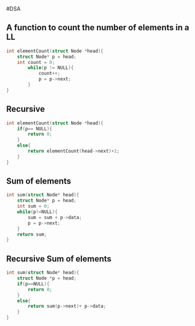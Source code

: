 #DSA 
## A function to count the number of elements in a LL
```c++
int elementCount(struct Node *head){
	struct Node* p = head;
	int count = 0;
		while(p != NULL){
			count++;
			p = p->next;
		}
}
```

## Recursive
```c++
int elementCount(struct Node *head){
	if(p== NULL){
		return 0;
	}
	else{
		return elementCount(head->next)+1;
	}
}
```

## Sum of elements
```c++
int sum(struct Node* head){
	struct Node* p = head;
	int sum = 0;
	while(p!=NULL){
		sum = sum + p->data;
		p = p->next;
	}
	return sum;
}
```

## Recursive Sum of elements 
```c++
int sum(struct Node* head){
	struct Node *p = head;
	if(p==NULL){
		return 0;
	}
	else{
		return sum(p->next)+ p->data;
	}
}
```
